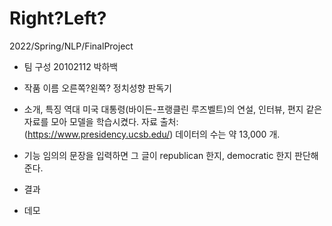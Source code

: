 # Right?Left?
2022/Spring/NLP/FinalProject

- 팀 구성
20102112 박하백

- 작품 이름
오른쪽?왼쪽? 정치성향 판독기

- 소개, 특징
역대 미국 대통령(바이든-프랭클린 루즈벨트)의 연설, 인터뷰, 편지 같은 자료를 모아 모델을 학습시켰다. 자료 출처: (https://www.presidency.ucsb.edu/)
데이터의 수는 약 13,000 개.

- 기능
임의의 문장을 입력하면 그 글이 republican 한지, democratic 한지 판단해준다.

- 결과

- 데모
